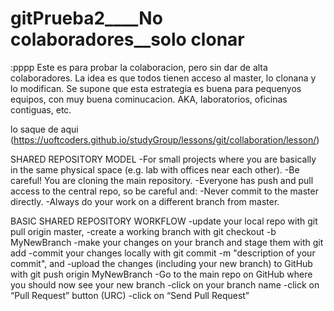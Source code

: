 # gitPrueba2____No colaboradores__solo clonar

:pppp
Este es para probar la colaboracion, pero sin dar de alta colaboradores. La idea es que todos tienen acceso al master, lo clonana y lo modifican.
Se supone que esta estrategia es buena para pequenyos equipos, con muy buena cominucacion. AKA, laboratorios, oficinas contiguas, etc.

lo saque de aqui (https://uoftcoders.github.io/studyGroup/lessons/git/collaboration/lesson/)

SHARED REPOSITORY MODEL
  -For small projects where you are basically in the same physical space (e.g. lab with offices near each other).
  -Be careful! You are cloning the main repository.
  -Everyone has push and pull access to the central repo, so be careful and:
    -Never commit to the master directly.
    -Always do your work on a different branch from master.
    
BASIC SHARED REPOSITORY WORKFLOW
  -update your local repo with                                git pull origin master,
  -create a working branch with                               git checkout -b MyNewBranch
  -make your changes on your branch and stage them with       git add
  -commit your changes locally with                           git commit -m "description of your commit", and
  -upload the changes (including your new branch) to GitHub with            git push origin MyNewBranch
  -Go to the main repo on GitHub where you should now see your new branch
  -click on your branch name
  -click on “Pull Request” button (URC)
  -click on “Send Pull Request”

